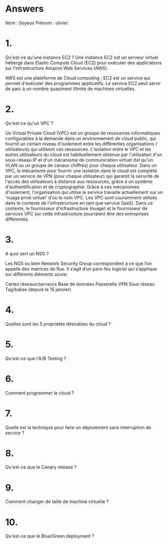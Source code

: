 # Answers

Nom : Soyeux 
Prénom : olivier

# 1.
Qu'est-ce qu'une instance EC2 ?
Une instance EC2 est un serveur virtuel hébergé dans Elastic Compute Cloud (EC2) pour exécuter des applications sur l'infrastructure Amazon Web Services (AWS).

AWS est une plateforme de Cloud computing ; EC2 est un service qui permet d'exécuter des programmes applicatifs. Le service EC2 peut servir de parc à un nombre quasiment illimité de machines virtuelles.

# 2.
Qu'est-ce qu'un VPC ?

 Un Virtual Private Cloud (VPC) est un groupe de ressources informatiques configurables à la demande dans un environnement de cloud public, qui fournit un certain niveau d'isolement entre les différentes organisations ( utilisateurs) qui utilisent ces ressources. L'isolation entre le VPC et les autres utilisateurs du cloud est habituellement obtenue par l'utilisation d'un sous-réseau IP et d'un mécanisme de communication virtuel (tel qu'un VLAN ou un groupe de canaux chiffrés) pour chaque utilisateur.
  Dans un VPC, le mécanisme pour fournir une isolation dans le cloud est complété par un service de VPN (pour chaque utilisateur) qui garantit la sécurité de l'accès des utilisateurs à distance aux ressources, grâce à un système d'authentification et de cryptographie.
  Grâce à ces mécanismes d'isolement, l'organisation qui utilise le service travaille actuellement sur un 'nuage privé virtuel' d'où le nom VPC.
  Les VPC sont couramment utilisés dans le contexte de l'infrastructure en tant que service (IaaS). Dans ce contexte, le fournisseur d'infrastructure (nuage) et le fournisseur de services VPC sur cette infrastructure pourraient être des entreprises différentes.

# 3.
A quoi sert un NSG ?

Les NGS ou bien Network Security Group correspondent à ce que l’on appelle des matrices de flux. Il s’agit  d’un pare-feu logiciel qui s’applique sur différents éléments azure:

Cartes réseaux/serveurs
Base de données
Passerelle VPN
Sous réseau
Tag/balise (depuis le 15 janvier)

# 4.
Quelles sont les 5 propriétés désirables du cloud ?

# 5.
Qu'est-ce que l'A/B Testing ?

# 6.
Comment programmer le cloud ?

# 7.
Quelle est la technique pour faire un déploiement sans interruption de service ?

# 8.
Qu'est-ce que le Canary release ?

# 9.
Comment changer de taille de machine virtuelle ?

# 10.
Qu'est-ce que le Blue/Green deployment ?
